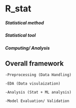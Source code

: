 # R_stat
##### Statistical method 

##### Statistical tool

##### Computing/ Analysis

## Overall framework
```
-Preprocessing (Data Handling)

-EDA (Data visulaization)

-Analysis (Stat + ML analysis) 

-Model Evaluation/ Validation 

```
